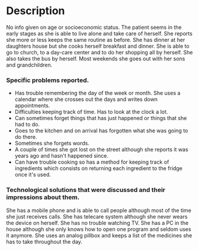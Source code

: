 # Description
No info given on age or socioeconomic status. The patient seems in the early stages as she is able to live alone and take care of herself. She reports she more or less keeps the same routine as before. She has dinner at her daughters house but she cooks herself breakfast and dinner. She is able to go to church, to a day-care center and to do her shopping all by herself. She also takes the bus by herself. Most weekends she goes out with her sons and grandchildren.

### Specific problems reported.
* Has trouble remembering the day of the week or month. She uses a calendar where she crosses out the days and writes down appointments.
* Difficulties keeping track of time. Has to look at the clock a lot.
* Can sometimes forget things that has just happened or things that she had to do.
* Goes to the kitchen and on arrival has forgotten what she was going to do there.
* Sometimes she forgets words.
* A couple of times she got lost on the street although she reports it was years ago and hasn't happened since.
* Can have trouble cooking so has a method for keeping track of ingredients which consists on returning each ingredient to the fridge once it's used.

### Technological solutions that were discussed and their impressions about them.

She has a mobile phone and is able to call people although most of the time she just receives calls. She has telecare system although she never wears the device on herself. She has no trouble watching TV. She has a PC in the house although she only knows how to open one program and seldom uses it anymore. She uses an analog pillbox and keeps a list of the medicines she has to take throughout the day.
